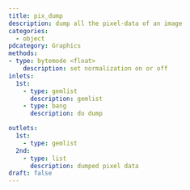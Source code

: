 ```yaml
---
title: pix_dump
description: dump all the pixel-data of an image
categories:
  - object
pdcategory: Graphics
methods:
- type: bytemode <float>
    description: set normalization on or off
inlets:
  1st:
    - type: gemlist
      description: gemlist
    - type: bang
      description: do dump

outlets:
  1st:
    - type: gemlist
  2nd:
    - type: list
      description: dumped pixel data
draft: false
---
```

